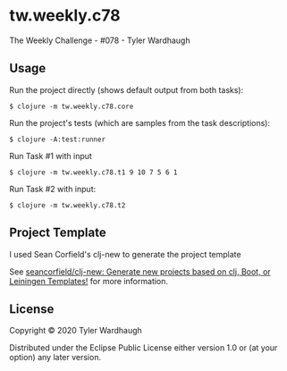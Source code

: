 # tw.weekly.c78


The Weekly Challenge - #078 - Tyler Wardhaugh

## Usage

Run the project directly (shows default output from both tasks):

    $ clojure -m tw.weekly.c78.core

Run the project's tests (which are samples from the task descriptions):

    $ clojure -A:test:runner

Run Task #1 with input

    $ clojure -m tw.weekly.c78.t1 9 10 7 5 6 1

Run Task #2 with input:

    $ clojure -m tw.weekly.c78.t2

## Project Template

I used Sean Corfield's clj-new to generate the project template

See [seancorfield/clj-new: Generate new projects based on clj, Boot, or Leiningen Templates!](https://github.com/seancorfield/clj-new) for more information.

## License

Copyright © 2020 Tyler Wardhaugh

Distributed under the Eclipse Public License either version 1.0 or (at
your option) any later version.
